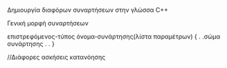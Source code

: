 Δημιουργία διαφόρων συναρτήσεων στην γλώσσα C++

Γενική μορφή συναρτήσεων

επιστρεφόμενος-τύπος όνομα-συνάρτησης(λίστα παραμέτρων)
{
.
.σώμα συνάρτησης
.
.
}


//Διάφορες ασκήσεις κατανόησης
